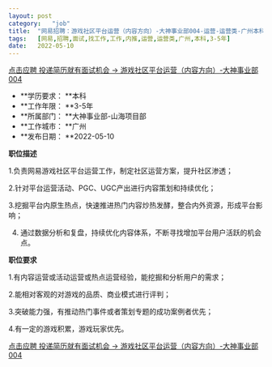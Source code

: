 ```yaml
---
layout:	post
category:	"job"
title:	"网易招聘：游戏社区平台运营（内容方向）-大神事业部004-运营-运营类-广州本科3-5年"
tags:	[网易,招聘,面试,找工作,工作,内推,运营,运营类,广州,本科,3-5年]
date:	2022-05-10
---
```


[点击应聘 投递简历就有面试机会 ->  游戏社区平台运营（内容方向）-大神事业部004](http://mobile.bole.netease.com/bole/boleDetail?id=37093&employeeId=346f03c3cda5f04c&key=all)



- **学历要求： **本科
- **工作年限： **3-5年
- **所属部门： **大神事业部-山海项目部
- **工作城市： **广州
- **发布日期： **2022-05-10



**职位描述**

1.负责网易游戏社区平台运营工作，制定社区运营方案，提升社区渗透；

2.针对平台运营活动、PGC、UGC产出进行内容策划和持续优化；

3.挖掘平台内原生热点，快速推进热门内容炒热发酵，整合内外资源，形成平台影响；

4. 通过数据分析和复盘，持续优化内容体系，不断寻找增加平台用户活跃的机会点。



**职位要求**

1.有内容运营或活动运营或热点运营经验，能挖掘和分析用户的需求；

2.能相对客观的对游戏的品质、商业模式进行评判；

3.突破能力强，有推动热门事件或者策划专题的成功案例者优先；

4.有一定的游戏积累，游戏玩家优先。



[点击应聘 投递简历就有面试机会 ->  游戏社区平台运营（内容方向）-大神事业部004](http://mobile.bole.netease.com/bole/boleDetail?id=37093&employeeId=346f03c3cda5f04c&key=all)